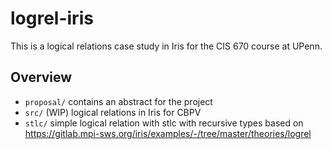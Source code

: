 # logrel-iris

This is a logical relations case study in Iris for the CIS 670 course at UPenn.

## Overview
- `proposal/` contains an abstract for the project
- `src/` (WIP) logical relations in Iris for CBPV
- `stlc/` simple logical relation with stlc with recursive types based on https://gitlab.mpi-sws.org/iris/examples/-/tree/master/theories/logrel
